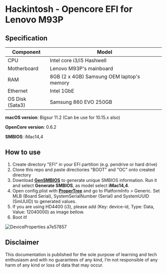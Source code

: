 # Hackintosh - Opencore EFI for Lenovo M93P


## Specification
| **Component** | **Model** |
| ------------- | --------- |
| CPU | Intel core i3/i5 Hashwell |
| Motherboard | Lenovo M93P's mainboard|
| RAM | 8GB (2 x 4GB) Samsung OEM laptop's memory |
| Ethernet | Intel 1GbE |
| OS Disk (Sata3) | Samsung 860 EVO 250GB |

**macOS version**: Bigsur 11.2 (Can be use for 10.15.x also)  

**OpenCore version**: 0.6.2  

**SMBIOS**:  iMac14,4

## How to use
  1. Create directory "EFI" in your EFI partition (e.g. pendrive or hard drive)
  2. Clone this repo and paste directiories "BOOT" and "OC" onto created directory
  3. Download [**GenSMBIOS**](https://github.com/corpnewt/GenSMBIOS) to generate unique SMBIOS information. Run it and select **Generate SMBIOS**, as model select **iMac14,4**.
  4. Open config.plist with [**ProperTree**](https://github.com/corpnewt/ProperTree) and go to PlatformInfo > Generic. Set MLB (Board Serial), SystemSerialNumber (Serial) and SystemUUID (SmUUID) to generated values.
  5. If you are using HD4400 (i3), please add (Key: device-id, Type: Data, Value: 12040000) as image bellow.
  6. Boot it!  

![DeviceProperties a7e57857](https://user-images.githubusercontent.com/8011249/111223563-e33d2a00-860f-11eb-8ebb-02a3de7fc1e8.png)

## Disclaimer

This documentation is published for the sole purpose of learning and tech enthusiasm and with no guarantees of any kind, I’m not responsible of any harm of any kind or loss of data that may occur.
